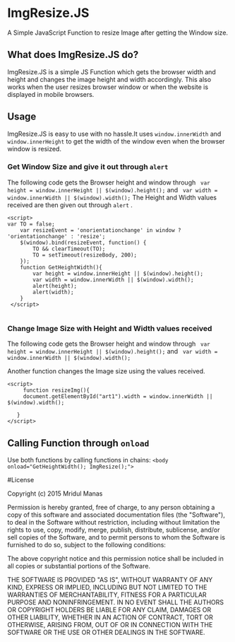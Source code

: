 # ImgResize.JS
A Simple JavaScript Function to resize Image after getting the Window size.

## What does ImgResize.JS do?
ImgResize.JS is a simple JS Function which gets the browser width and height and changes the image height and width accordingly. This also works when the user resizes browser window or when the website is displayed in mobile browsers.

## Usage
ImgResize.JS is easy to use with no hassle.It uses ``` window.innerWidth ``` and ``` window.innerHeight ``` to get the width of the window even when the browser window is resized. 

### Get Window Size and give it out through ``` alert ```

The following code gets the Browser height and window through ``` var height = window.innerHeight || $(window).height();```
and ``` var width = window.innerWidth || $(window).width();```
The Height and Width values received are then given out through ``` alert ``` .
```
<script>
var TO = false;
    var resizeEvent = 'onorientationchange' in window ? 'orientationchange' : 'resize';
    $(window).bind(resizeEvent, function() {
        TO && clearTimeout(TO);
        TO = setTimeout(resizeBody, 200);
    });
    function GetHeightWidth(){
        var height = window.innerHeight || $(window).height();
        var width = window.innerWidth || $(window).width();
        alert(height);
        alert(width);
    }
 </script>
 
  ```
### Change Image Size with Height and Width values received 
  The following code gets the Browser height and window through ``` var height = window.innerHeight || $(window).height();```
and ``` var width = window.innerWidth || $(window).width();```

Another function changes the Image size using the values received.
```
<script>
     function resizeImg(){
     document.getElementById("art1").width = window.innerWidth || $(window).width();

   }
</script>
```

## Calling Function through ``` onload ```

Use both functions by calling functions in chains: ``` <body onload="GetHeightWidth(); ImgResize();"> ```

#License

Copyright (c) 2015 Mridul Manas

Permission is hereby granted, free of charge, to any person obtaining a copy of this software and associated documentation files (the "Software"), to deal in the Software without restriction, including without limitation the rights to use, copy, modify, merge, publish, distribute, sublicense, and/or sell copies of the Software, and to permit persons to whom the Software is furnished to do so, subject to the following conditions:

The above copyright notice and this permission notice shall be included in all copies or substantial portions of the Software.

THE SOFTWARE IS PROVIDED "AS IS", WITHOUT WARRANTY OF ANY KIND, EXPRESS OR IMPLIED, INCLUDING BUT NOT LIMITED TO THE WARRANTIES OF MERCHANTABILITY, FITNESS FOR A PARTICULAR PURPOSE AND NONINFRINGEMENT. IN NO EVENT SHALL THE AUTHORS OR COPYRIGHT HOLDERS BE LIABLE FOR ANY CLAIM, DAMAGES OR OTHER LIABILITY, WHETHER IN AN ACTION OF CONTRACT, TORT OR OTHERWISE, ARISING FROM, OUT OF OR IN CONNECTION WITH THE SOFTWARE OR THE USE OR OTHER DEALINGS IN THE SOFTWARE.
